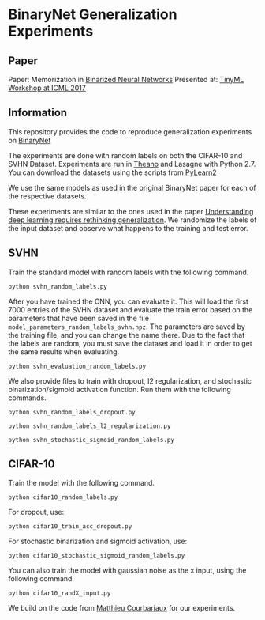 # BinaryNet Generalization Experiments

## Paper 

Paper: Memorization in [Binarized Neural Networks](https://docs.google.com/viewer?a=v&pid=sites&srcid=ZGVmYXVsdGRvbWFpbnx0aW55bWwyMDE3fGd4OjZmZTRhYTU5YzcyNzNiYzc)
Presented at: [TinyML Workshop at ICML 2017](https://sites.google.com/site/tinyml2017/accepted-papers)

## Information

This repository provides the code to reproduce generalization experiments on [BinaryNet](https://arxiv.org/abs/1602.02830)

The experiments are done with random labels on both the CIFAR-10 and SVHN Dataset. Experiments are run in [Theano](http://deeplearning.net/software/theano/install.html) and Lasagne with Python 2.7. You can download the datasets using the scripts from [PyLearn2](https://github.com/lisa-lab/pylearn2/tree/master/pylearn2/scripts/datasets)

We use the same models as used in the original BinaryNet paper for each of the respective datasets.  

These experiments are similar to the ones used in the paper [Understanding deep learning requires rethinking generalization](https://arxiv.org/abs/1611.03530). We randomize the labels of the input dataset and observe what happens to the training and test error.

## SVHN

Train the standard model with random labels with the following command. 

`python svhn_random_labels.py`

After you have trained the CNN, you can evaluate it. This will load the first 7000 entries of the SVHN dataset and evaluate the train error based on the parameters that have been saved in the file `model_parameters_random_labels_svhn.npz`. The parameters are saved by the training file, and you can change the name there. Due to the fact that the labels are random, you must save the dataset and load it in order to get the same results when evaluating.

`python svhn_evaluation_random_labels.py`

We also provide files to train with dropout, l2 regularization, and stochastic binarization/sigmoid activation function. Run them with the following commands.

`python svhn_random_labels_dropout.py`

`python svhn_random_labels_l2_regularization.py` 

`python svhn_stochastic_sigmoid_random_labels.py`

## CIFAR-10

Train the model with the following command.

`python cifar10_random_labels.py`

For dropout, use:

`python cifar10_train_acc_dropout.py`

For stochastic binarization and sigmoid activation, use:

`python cifar10_stochastic_sigmoid_random_labels.py`

You can also train the model with gaussian noise as the x input, using the following command.

`python cifar10_randX_input.py`


We build on the code from [Matthieu Courbariaux](https://github.com/MatthieuCourbariaux/BinaryNet) for our experiments.
